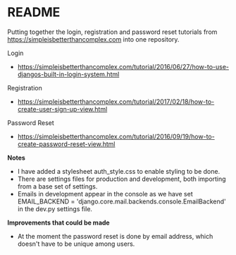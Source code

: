 # README

Putting together the login, registration and password reset tutorials from https://simpleisbetterthancomplex.com into one repository.

Login
- https://simpleisbetterthancomplex.com/tutorial/2016/06/27/how-to-use-djangos-built-in-login-system.html

Registration
- https://simpleisbetterthancomplex.com/tutorial/2017/02/18/how-to-create-user-sign-up-view.html

Password Reset
- https://simpleisbetterthancomplex.com/tutorial/2016/09/19/how-to-create-password-reset-view.html

**Notes**
- I have added a stylesheet auth_style.css to enable styling to be done.
- There are settings files for production and development, both importing from a base set of settings.
- Emails in development appear in the console as we have set EMAIL_BACKEND = 'django.core.mail.backends.console.EmailBackend' in the dev.py settings file.

**Improvements that could be made**
- At the moment the password reset is done by email address, which doesn't have to be unique among users.